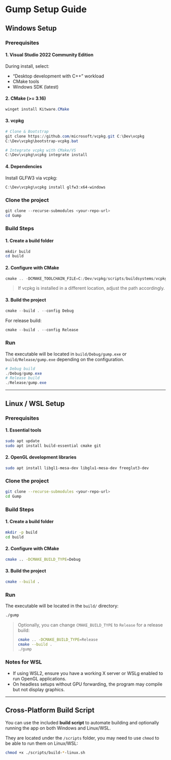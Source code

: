 # Gump Setup Guide

## Windows Setup

### Prerequisites

#### 1. Visual Studio 2022 Community Edition
During install, select:
- “Desktop development with C++” workload
- CMake tools
- Windows SDK (latest)

#### 2. CMake (>= 3.16)
```powershell
winget install Kitware.CMake
````

#### 3. vcpkg

```powershell
# Clone & Bootstrap
git clone https://github.com/microsoft/vcpkg.git C:\Dev\vcpkg
C:\Dev\vcpkg\bootstrap-vcpkg.bat

# Integrate vcpkg with CMake/VS
C:\Dev\vcpkg\vcpkg integrate install
```

#### 4. Dependencies

Install GLFW3 via vcpkg:

```powershell
C:\Dev\vcpkg\vcpkg install glfw3:x64-windows
```

### Clone the project

```powershell
git clone --recurse-submodules <your-repo-url>
cd Gump
```

### Build Steps

#### 1. Create a build folder

```powershell
mkdir build
cd build
```

#### 2. Configure with CMake

```powershell
cmake .. -DCMAKE_TOOLCHAIN_FILE=C:/Dev/vcpkg/scripts/buildsystems/vcpkg.cmake
```

> If vcpkg is installed in a different location, adjust the path accordingly.

#### 3. Build the project

```powershell
cmake --build . --config Debug
```

For release build:

```powershell
cmake --build . --config Release
```

### Run

The executable will be located in `build/Debug/gump.exe` or `build/Release/gump.exe` depending on the configuration.

```powershell
# Debug build
./Debug/gump.exe
# Release build
./Release/gump.exe
```

---

## Linux / WSL Setup

### Prerequisites

#### 1. Essential tools

```bash
sudo apt update
sudo apt install build-essential cmake git
```

#### 2. OpenGL development libraries

```bash
sudo apt install libgl1-mesa-dev libglu1-mesa-dev freeglut3-dev
```

### Clone the project

```bash
git clone --recurse-submodules <your-repo-url>
cd Gump
```

### Build Steps

#### 1. Create a build folder

```bash
mkdir -p build
cd build
```

#### 2. Configure with CMake

```bash
cmake .. -DCMAKE_BUILD_TYPE=Debug
```

#### 3. Build the project

```bash
cmake --build .
```

### Run

The executable will be located in the `build/` directory:

```bash
./gump
```

> Optionally, you can change `CMAKE_BUILD_TYPE` to `Release` for a release build:
>
> ```bash
> cmake .. -DCMAKE_BUILD_TYPE=Release
> cmake --build .
> ./gump
> ```

### Notes for WSL

* If using WSL2, ensure you have a working X server or WSLg enabled to run OpenGL applications.
* On headless setups without GPU forwarding, the program may compile but not display graphics.

---

## Cross-Platform Build Script

You can use the included **build script** to automate building and optionally running the app on both Windows and Linux/WSL.

They are located under the `/scripts` folder, you may need to use `chmod` to be able to run them on Linux/WSL:

```bash
chmod +x ./scripts/build-*-linux.sh
```
